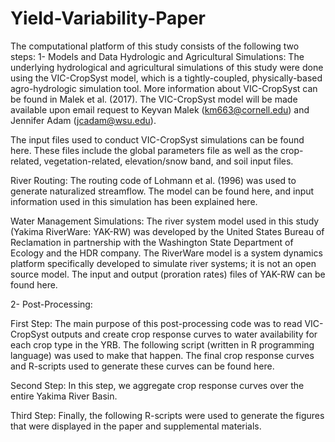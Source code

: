 # Yield-Variability-Paper
The computational platform of this study consists of the following two steps:
1-	Models and Data
Hydrologic and Agricultural Simulations:
The underlying hydrological and agricultural simulations of this study were done using the VIC-CropSyst model, which is a tightly-coupled, physically-based agro-hydrologic simulation tool. More information about VIC-CropSyst can be found in Malek et al. (2017). The VIC-CropSyst model will be made available upon email request to Keyvan Malek (km663@cornell.edu) and Jennifer Adam (jcadam@wsu.edu). 

The input files used to conduct VIC-CropSyst simulations can be found here. These files include the global parameters file as well as the crop-related, vegetation-related, elevation/snow band, and soil input files.

River Routing:
The routing code of Lohmann et al. (1996) was used to generate naturalized streamflow. The model can be found here, and input information used in this simulation has been explained here.

Water Management Simulations:
The river system model used in this study (Yakima RiverWare: YAK-RW) was developed by the United States Bureau of Reclamation in partnership with the Washington State Department of Ecology and the HDR company. The RiverWare model is a system dynamics platform specifically developed to simulate river systems; it is not an open source model. The input and output (proration rates) files of YAK-RW can be found here.

2-	Post-Processing:

First Step:
The main purpose of this post-processing code was to read VIC-CropSyst outputs and create crop response curves to water availability for each crop type in the YRB. The following script (written in R programming language) was used to make that happen. The final crop response curves and R-scripts used to generate these curves can be found here.

Second Step:
In this step, we aggregate crop response curves over the entire Yakima River Basin.

Third Step:
Finally, the following R-scripts were used to generate the figures that were displayed in the paper and supplemental materials.
